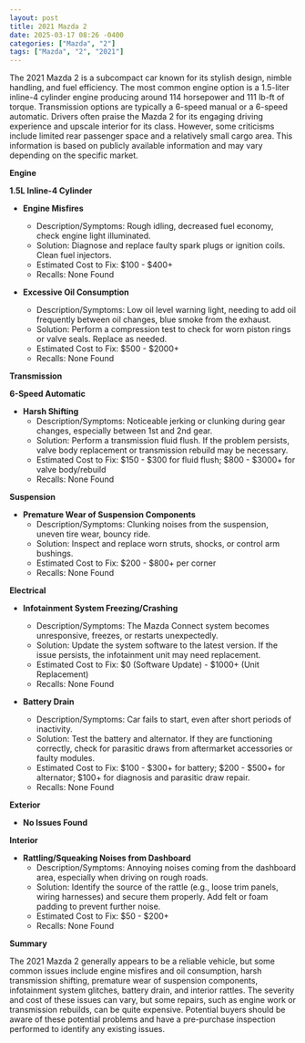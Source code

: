 ```yaml
---
layout: post
title: 2021 Mazda 2
date: 2025-03-17 08:26 -0400
categories: ["Mazda", "2"]
tags: ["Mazda", "2", "2021"]
---
```

The 2021 Mazda 2 is a subcompact car known for its stylish design, nimble handling, and fuel efficiency. The most common engine option is a 1.5-liter inline-4 cylinder engine producing around 114 horsepower and 111 lb-ft of torque. Transmission options are typically a 6-speed manual or a 6-speed automatic. Drivers often praise the Mazda 2 for its engaging driving experience and upscale interior for its class. However, some criticisms include limited rear passenger space and a relatively small cargo area. This information is based on publicly available information and may vary depending on the specific market.

**Engine**

**1.5L Inline-4 Cylinder**

*   **Engine Misfires**
    *   Description/Symptoms: Rough idling, decreased fuel economy, check engine light illuminated.
    *   Solution: Diagnose and replace faulty spark plugs or ignition coils. Clean fuel injectors.
    *   Estimated Cost to Fix: $100 - $400+
    *   Recalls: None Found

*   **Excessive Oil Consumption**
    *   Description/Symptoms: Low oil level warning light, needing to add oil frequently between oil changes, blue smoke from the exhaust.
    *   Solution: Perform a compression test to check for worn piston rings or valve seals. Replace as needed.
    *   Estimated Cost to Fix: $500 - $2000+
    *   Recalls: None Found

**Transmission**

**6-Speed Automatic**

*   **Harsh Shifting**
    *   Description/Symptoms: Noticeable jerking or clunking during gear changes, especially between 1st and 2nd gear.
    *   Solution: Perform a transmission fluid flush. If the problem persists, valve body replacement or transmission rebuild may be necessary.
    *   Estimated Cost to Fix: $150 - $300 for fluid flush; $800 - $3000+ for valve body/rebuild
    *   Recalls: None Found

**Suspension**

*   **Premature Wear of Suspension Components**
    *   Description/Symptoms: Clunking noises from the suspension, uneven tire wear, bouncy ride.
    *   Solution: Inspect and replace worn struts, shocks, or control arm bushings.
    *   Estimated Cost to Fix: $200 - $800+ per corner
    *   Recalls: None Found

**Electrical**

*   **Infotainment System Freezing/Crashing**
    *   Description/Symptoms: The Mazda Connect system becomes unresponsive, freezes, or restarts unexpectedly.
    *   Solution: Update the system software to the latest version. If the issue persists, the infotainment unit may need replacement.
    *   Estimated Cost to Fix: $0 (Software Update) - $1000+ (Unit Replacement)
    *   Recalls: None Found

*   **Battery Drain**
    *   Description/Symptoms: Car fails to start, even after short periods of inactivity.
    *   Solution: Test the battery and alternator. If they are functioning correctly, check for parasitic draws from aftermarket accessories or faulty modules.
    *   Estimated Cost to Fix: $100 - $300+ for battery; $200 - $500+ for alternator; $100+ for diagnosis and parasitic draw repair.
    *   Recalls: None Found

**Exterior**

*   **No Issues Found**

**Interior**

*   **Rattling/Squeaking Noises from Dashboard**
    *   Description/Symptoms: Annoying noises coming from the dashboard area, especially when driving on rough roads.
    *   Solution: Identify the source of the rattle (e.g., loose trim panels, wiring harnesses) and secure them properly. Add felt or foam padding to prevent further noise.
    *   Estimated Cost to Fix: $50 - $200+
    *   Recalls: None Found

**Summary**

The 2021 Mazda 2 generally appears to be a reliable vehicle, but some common issues include engine misfires and oil consumption, harsh transmission shifting, premature wear of suspension components, infotainment system glitches, battery drain, and interior rattles. The severity and cost of these issues can vary, but some repairs, such as engine work or transmission rebuilds, can be quite expensive. Potential buyers should be aware of these potential problems and have a pre-purchase inspection performed to identify any existing issues.

